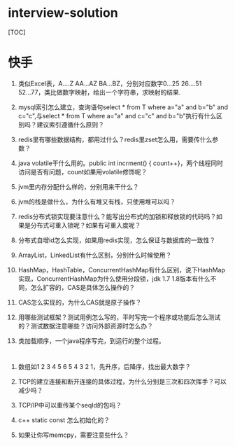 # interview-solution 


[TOC]

# 快手

1. 类似Excel表，A....Z AA...AZ BA...BZ，分别对应数字0...25 26....51 52...77，类比做数字映射，给出一个字符串，求映射的结果.

   

2. mysql索引怎么建立，查询语句select * from T where a="a" and b="b" and c="c",与select * from T where a="a" and c="c" and b="b"执行有什么区别吗？建议索引遵循什么原则？

   

3. redis里有哪些数据结构，都用过什么？redis里zset怎么用，需要传什么参数？

4. java volatile干什么用的。public int incrment() { count++}，两个线程同时访问是否有问题，count如果用volatile修饰呢？

5. jvm里内存分配什么样的，分别用来干什么？

6. jvm的栈是做什么，为什么有堆又有栈，只使用堆可以吗？

7. redis分布式锁实现要注意什么？能写出分布式的加锁和释放锁的代码吗？如果是分布式可重入锁呢？如果有可重入度呢？

8. 分布式自增id怎么实现，如果用redis实现，怎么保证与数据库的一致性？

9. ArrayList，LinkedList有什么区别，分别什么时候使用？

10. HashMap，HashTable，ConcurrentHashMap有什么区别，说下HashMap实现，ConcurrentHashMap为什么使用分段锁，jdk 1.7 1.8版本有什么不同，怎么扩容的，CAS是具体怎么操作的？

11. CAS怎么实现的，为什么CAS就是原子操作？

12. 用哪些测试框架？测试用例怎么写的，平时写完一个程序或功能后怎么测试的？测试数据注意哪些？访问外部资源时怎么办？

13. 类加载顺序，一个java程序写完，到运行的整个过程。

# 

1. 数组如1 2 3 4 5 6 5 4 3 2 1，先升序，后降序，找出最大数字？

2. TCP的建立连接和断开连接的具体过程，为什么分别是三次和四次挥手？可以减少吗？

3. TCP/IP中可以重传某个seqId的包吗？

4. c++ static const 怎么初始化的？

5. 如果让你写memcpy，需要注意些什么？

   

